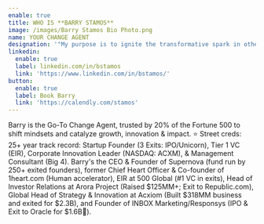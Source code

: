 ```yaml
---
enable: true
title: WHO IS **BARRY STAMOS**
image: /images/Barry Stamos Bio Photo.png
name: YOUR CHANGE AGENT
designation: '"My purpose is to ignite the transformative spark in others."'
linkedin:
  enable: true
  label: linkedin.com/in/bstamos
  link: 'https://www.linkedin.com/in/bstamos/'
button:
  enable: true
  label: Book Barry
  link: 'https://calendly.com/stamos'
---
```


Barry is the Go-To Change Agent, trusted by 20% of the Fortune 500 to shift
mindsets and catalyze growth, innovation & impact. ⭐️ Street creds:
25+ year track record: Startup Founder (3 Exits: IPO/Unicorn), Tier 1 VC
(EIR), Corporate Innovation Leader (NASDAQ: ACXM), & Management Consultant
(Big 4). Barry's the CEO & Founder of Supernova (fund run by 250+ exited founders), former Chief Heart Officer & Co-founder of 1heart.com (Human
accelerator), EIR at 500 Global (#1 VC in exits), Head of Investor Relations
at Arora Project (Raised $125MM+; Exit to Republic.com), Global Head of
Strategy & Innovation at Acxiom (Built $318MM business and exited for
$2.3B), and Founder of INBOX Marketing/Responsys (IPO & Exit to Oracle for $1.6B🦄).

